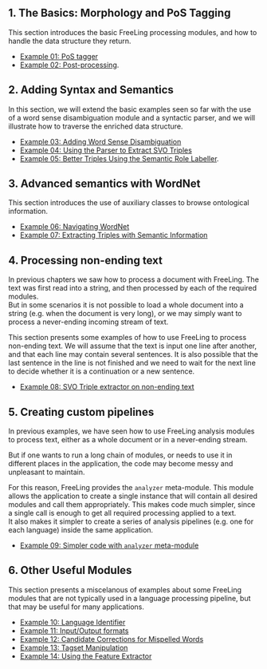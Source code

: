 ## 1. The Basics: Morphology and PoS Tagging

This section introduces the basic FreeLing processing modules, and how to handle the data structure they return.

* [Example 01: PoS tagger](./example01.md)
* [Example 02: Post-processing](./example02.md).

## 2. Adding Syntax and Semantics

In this section, we will extend the basic examples seen so far with the use of a word sense disambiguation module and a syntactic parser, and we will illustrate how to traverse the enriched data structure.

* [Example 03: Adding Word Sense Disambiguation](./example03.md)
* [Example 04: Using the Parser to Extract SVO Triples](./example04.md)
* [Example 05: Better Triples Using the Semantic Role Labeller](./example05.md).

## 3. Advanced semantics with WordNet

This section introduces the use of auxiliary classes to browse ontological information.

* [Example 06: Navigating WordNet](./example06.md)
* [Example 07: Extracting Triples with Semantic Information](./example07.md)

## 4. Processing non-ending text

In previous chapters we saw how to process a document with FreeLing. The text was first read into a string, and then processed by each of the required modules.  
 But in some scenarios it is not possible to load a whole document into a string \(e.g. when the document is very long\), or we may simply want to process a never-ending incoming stream of text.

This section presents some examples of how to use FreeLing to process non-ending text. We will assume that the text is input one line after another, and that each line may contain several sentences. It is also possible that the last sentence in the line is not finished and we need to wait for the next line to decide whether it is a continuation or a new sentence.

* [Example 08: SVO Triple extractor on non-ending text](./example08.md)

## 5. Creating custom pipelines

In previous examples, we have seen how to use FreeLing analysis modules to process text, either as a whole document or in a never-ending stream.

But if one wants to run a long chain of modules, or needs to use it in different places in the application, the code may become messy and unpleasant to maintain.

For this reason, FreeLing provides the `analyzer` meta-module. This module allows the application to create a single instance that will contain all desired modules and call them appropriately. This makes code much simpler, since a single call is enough to get all required processing applied to a text.  
It also makes it simpler to create a series of analysis pipelines \(e.g. one for each language\) inside the same application.

* [Example 09: Simpler code with `analyzer` meta-module](./example09.md)

## 6. Other Useful Modules

This section presents a miscelanous of examples about some FreeLing modules that are not typically used in a language processing pipeline, but that may be useful for many applications.

* [Example 10: Language Identifier](./example10.md)
* [Example 11: Input/Output formats](./example11.md)
* [Example 12: Candidate Corrections for Mispelled Words](./example12.md)
* [Example 13: Tagset Manipulation](./example13.md)
* [Example 14: Using the Feature Extractor](./example14.md)



